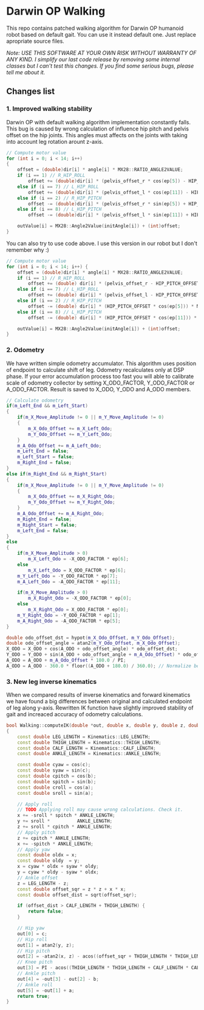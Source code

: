 # Darwin OP Walking

This repo contains patched walking algorithm for Darwin OP humanoid robot based
on default gait. You can use it instead default one. Just replace apropriate source files.

*Note: USE THIS SOFTWARE AT YOUR OWN RISK  WITHOUT WARRANTY OF ANY KIND. I simplify our last code release by removing some internal classes but
I can't test this changes. If you find some serious bugs, please tell me about it.* 

## Changes list

### 1. Improved walking stability

Darwin OP with default walking algorithm implementation constantly falls. This
bug is caused by wrong calculation of influence hip pitch and pelvis offset on
the hip joints. This angles must affects on the joints with taking into
account leg rotation arount z-axis.

```cpp
// Compute motor value
for (int i = 0; i < 14; i++)
{
    offset = (double)dir[i] * angle[i] * MX28::RATIO_ANGLE2VALUE;
    if (i == 1) // R_HIP_ROLL
        offset += (double)dir[i] * (pelvis_offset_r * cos(ep[5]) - HIP_PITCH_OFFSET * sin(ep[5]) * MX28::RATIO_ANGLE2VALUE);
    else if (i == 7) // L_HIP_ROLL
        offset += (double)dir[i] * (pelvis_offset_l * cos(ep[11]) - HIP_PITCH_OFFSET * sin(ep[11]) * MX28::RATIO_ANGLE2VALUE);
    else if (i == 2) // R_HIP_PITCH
        offset -= (double)dir[i] * (pelvis_offset_r * sin(ep[5]) + HIP_PITCH_OFFSET * cos(ep[5])) * MX28::RATIO_ANGLE2VALUE;
    else if (i == 8) // L_HIP_PITCH
        offset -= (double)dir[i] * (pelvis_offset_l * sin(ep[11]) + HIP_PITCH_OFFSET * cos(ep[11])) * MX28::RATIO_ANGLE2VALUE;

    outValue[i] = MX28::Angle2Value(initAngle[i]) + (int)offset;
}
``` 

You can also try to use code above. I use this version in our robot but
I don't remember why :)

```cpp
// Compute motor value
for (int i = 0; i < 14; i++) {
    offset = (double)dir[i] * angle[i] * MX28::RATIO_ANGLE2VALUE;
    if (i == 1) // R_HIP_ROLL
        offset += (double) dir[i] * (pelvis_offset_r - HIP_PITCH_OFFSET * sin(ep[5]) * MX28::RATIO_ANGLE2VALUE);
    else if (i == 7) // L_HIP_ROLL
        offset += (double) dir[i] * (pelvis_offset_l - HIP_PITCH_OFFSET * sin(ep[11]) * MX28::RATIO_ANGLE2VALUE);
    else if (i == 2) // R_HIP_PITCH
        offset -= (double) dir[i] * (HIP_PITCH_OFFSET * cos(ep[5])) * MX28::RATIO_ANGLE2VALUE;
    else if (i == 8) // L_HIP_PITCH
        offset -= (double) dir[i] * (HIP_PITCH_OFFSET * cos(ep[11])) * MX28::RATIO_ANGLE2VALUE;

    outValue[i] = MX28::Angle2Value(initAngle[i]) + (int)offset;
}
```

### 2. Odometry

We have written simple odometry accumulator. This algorithm uses position of
endpoint to calculate shift of leg. Odometry recalculates only at DSP phase.
If your error accumulation process too fast you will able to calibrate scale of
odometry collector by setting X_ODO_FACTOR, Y_ODO_FACTOR or A_ODO_FACTOR.
Result is saved to X_ODO, Y_ODO and A_ODO members.   

```cpp
// Calculate odometry
if(m_Left_End && m_Left_Start)
{
    if(m_X_Move_Amplitude != 0 || m_Y_Move_Amplitude != 0)
    {
        m_X_Odo_Offset += m_X_Left_Odo;
        m_Y_Odo_Offset += m_Y_Left_Odo;
    }
    m_A_Odo_Offset += m_A_Left_Odo;
    m_Left_End = false;
    m_Left_Start = false;
    m_Right_End = false;
}
else if(m_Right_End && m_Right_Start)
{
    if(m_X_Move_Amplitude != 0 || m_Y_Move_Amplitude != 0)
    {
        m_X_Odo_Offset += m_X_Right_Odo;
        m_Y_Odo_Offset += m_Y_Right_Odo;
    }
    m_A_Odo_Offset += m_A_Right_Odo;
    m_Right_End = false;
    m_Right_Start = false;
    m_Left_End = false;
}
else
{
    if(m_X_Move_Amplitude > 0)
        m_X_Left_Odo = -X_ODO_FACTOR * ep[6];
    else
        m_X_Left_Odo = X_ODO_FACTOR * ep[6];
    m_Y_Left_Odo = -Y_ODO_FACTOR * ep[7];
    m_A_Left_Odo = -A_ODO_FACTOR * ep[11];

    if(m_X_Move_Amplitude > 0)
        m_X_Right_Odo = -X_ODO_FACTOR * ep[0];
    else
        m_X_Right_Odo = X_ODO_FACTOR * ep[0];
    m_Y_Right_Odo = -Y_ODO_FACTOR * ep[1];
    m_A_Right_Odo = -A_ODO_FACTOR * ep[5];
}

double odo_offset_dst = hypot(m_X_Odo_Offset, m_Y_Odo_Offset);
double odo_offset_angle = atan2(m_Y_Odo_Offset, m_X_Odo_Offset);
X_ODO = X_ODO + cos(A_ODO + odo_offset_angle) * odo_offset_dst;
Y_ODO = Y_ODO + sin(A_ODO + odo_offset_angle + m_A_Odo_Offset) * odo_offset_dst;
A_ODO = A_ODO + m_A_Odo_Offset * 180.0 / PI;
A_ODO = A_ODO - 360.0 * floor((A_ODO + 180.0) / 360.0); // Normalize between -180 and 180
```

### 3. New leg inverse kinematics

When we compared results of inverse kinematics and forward kinematics we have
found a big differences between original and calculated endpoint of leg along y-axis. Rewritten IK
function have slightly improved stability of gait and increaced accuracy of
odometry calculations.  

```cpp
bool Walking::computeIK(double *out, double x, double y, double z, double a, double b, double c)
{
    const double LEG_LENGTH = Kinematics::LEG_LENGTH;
	const double THIGH_LENGTH = Kinematics::THIGH_LENGTH;
	const double CALF_LENGTH = Kinematics::CALF_LENGTH;
	const double ANKLE_LENGTH = Kinematics::ANKLE_LENGTH;

    const double cyaw = cos(c);
    const double syaw = sin(c);
    const double cpitch = cos(b);
    const double spitch = sin(b);
    const double croll = cos(a);
    const double sroll = sin(a);

    // Apply roll
    // TODO Applying roll may cause wrong calculations. Check it.
    x += -sroll * spitch * ANKLE_LENGTH;
    y += sroll *          ANKLE_LENGTH;
    z += sroll * cpitch * ANKLE_LENGTH;
    // Apply pitch
    z += cpitch * ANKLE_LENGTH;
    x += -spitch * ANKLE_LENGTH;
    // Apply yaw
    const double oldx = x;
    const double oldy  = y;
    x = cyaw * oldx + syaw * oldy;
    y = cyaw * oldy - syaw * oldx;
    // Ankle offset
    z = LEG_LENGTH - z;
    const double offset_sqr = z * z + x * x;
    const double offset_dist = sqrt(offset_sqr);

    if (offset_dist > CALF_LENGTH + THIGH_LENGTH) {
        return false;
    }

    // Hip yaw
    out[0] = c;
    // Hip roll
    out[1] = atan2(y, z);
    // Hip pitch
    out[2] = -atan2(x, z) - acos((offset_sqr + THIGH_LENGTH * THIGH_LENGTH - CALF_LENGTH * CALF_LENGTH) / (2.0 * THIGH_LENGTH * offset_dist));
    // Knee pitch
    out[3] = PI - acos((THIGH_LENGTH * THIGH_LENGTH + CALF_LENGTH * CALF_LENGTH - offset_sqr) / (2.0 * THIGH_LENGTH * CALF_LENGTH));
    // Ankle pitch
    out[4] = -out[3] - out[2] - b;
    // Ankle roll
    out[5] = -out[1] + a;
    return true;
}
```